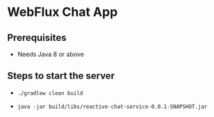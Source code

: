 # WebFlux Chat App

## Prerequisites

* Needs Java 8 or above

## Steps to start the server

* `./gradlew clean build`

* `java -jar build/libs/reactive-chat-service-0.0.1-SNAPSHOT.jar`
